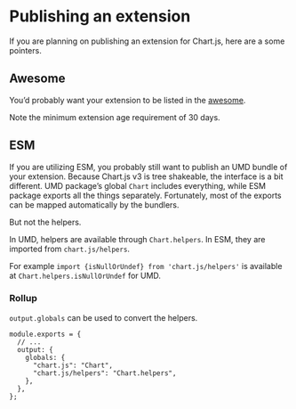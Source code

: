 Publishing an extension
=======================

If you are planning on publishing an extension for Chart.js, here are a some pointers.

Awesome
-------

You’d probably want your extension to be listed in the [awesome](https://github.com/chartjs/awesome).

Note the minimum extension age requirement of 30 days.

ESM
---

If you are utilizing ESM, you probably still want to publish an UMD bundle of your extension. Because Chart.js v3 is tree shakeable, the interface is a bit different. UMD package’s global `Chart` includes everything, while ESM package exports all the things separately. Fortunately, most of the exports can be mapped automatically by the bundlers.

But not the helpers.

In UMD, helpers are available through `Chart.helpers`. In ESM, they are imported from `chart.js/helpers`.

For example `import {isNullOrUndef} from 'chart.js/helpers'` is available at `Chart.helpers.isNullOrUndef` for UMD.

### Rollup

`output.globals` can be used to convert the helpers.

    module.exports = {
      // ...
      output: {
        globals: {
          "chart.js": "Chart",
          "chart.js/helpers": "Chart.helpers",
        },
      },
    };
